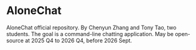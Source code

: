 # AloneChat
AloneChat official repository.
By Chenyun Zhang and Tony Tao, two students.
The goal is a command-line chatting application.
May be open-source at 2025 Q4 to 2026 Q4, before 2026 Sept.